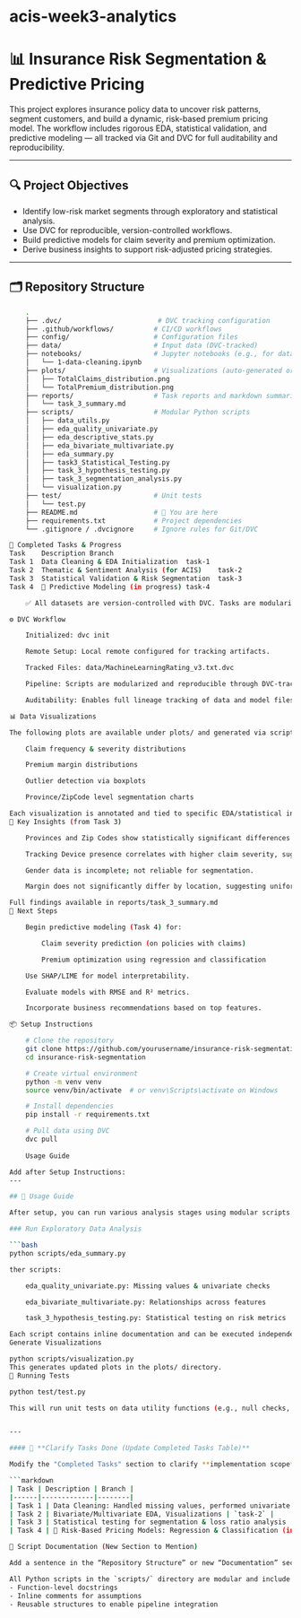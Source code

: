 # acis-week3-analytics
# 📊 Insurance Risk Segmentation & Predictive Pricing

This project explores insurance policy data to uncover risk patterns, segment customers, and build a dynamic, risk-based premium pricing model. The workflow includes rigorous EDA, statistical validation, and predictive modeling — all tracked via Git and DVC for full auditability and reproducibility.

---

## 🔍 Project Objectives

- Identify low-risk market segments through exploratory and statistical analysis.
- Use DVC for reproducible, version-controlled workflows.
- Build predictive models for claim severity and premium optimization.
- Derive business insights to support risk-adjusted pricing strategies.

---

## 🗂️ Repository Structure

```bash
    .
    ├── .dvc/                        # DVC tracking configuration
    ├── .github/workflows/          # CI/CD workflows
    ├── config/                     # Configuration files
    ├── data/                       # Input data (DVC-tracked)
    ├── notebooks/                  # Jupyter notebooks (e.g., for data cleaning)
    │   └── 1-data-cleaning.ipynb
    ├── plots/                      # Visualizations (auto-generated or EDA plots)
    │   ├── TotalClaims_distribution.png
    │   └── TotalPremium_distribution.png
    ├── reports/                    # Task reports and markdown summaries
    │   └── task_3_summary.md
    ├── scripts/                    # Modular Python scripts
    │   ├── data_utils.py
    │   ├── eda_quality_univariate.py
    │   ├── eda_descriptive_stats.py
    │   ├── eda_bivariate_multivariate.py
    │   ├── eda_summary.py
    │   ├── task3_Statistical_Testing.py
    │   ├── task_3_hypothesis_testing.py
    │   ├── task_3_segmentation_analysis.py
    │   └── visualization.py
    ├── test/                       # Unit tests
    │   └── test.py
    ├── README.md                   # 📌 You are here
    ├── requirements.txt            # Project dependencies
    └── .gitignore / .dvcignore     # Ignore rules for Git/DVC

🧪 Completed Tasks & Progress
Task	Description	Branch
Task 1	Data Cleaning & EDA Initialization	task-1
Task 2	Thematic & Sentiment Analysis (for ACIS)	task-2
Task 3	Statistical Validation & Risk Segmentation	task-3
Task 4	🚧 Predictive Modeling (in progress)	task-4

    ✅ All datasets are version-controlled with DVC. Tasks are modularized into scripts under scripts/ and documented via markdown under reports/.

⚙️ DVC Workflow

    Initialized: dvc init

    Remote Setup: Local remote configured for tracking artifacts.

    Tracked Files: data/MachineLearningRating_v3.txt.dvc

    Pipeline: Scripts are modularized and reproducible through DVC-tracked inputs/outputs.

    Auditability: Enables full lineage tracking of data and model files.

📊 Data Visualizations

The following plots are available under plots/ and generated via scripts/visualization.py:

    Claim frequency & severity distributions

    Premium margin distributions

    Outlier detection via boxplots

    Province/ZipCode level segmentation charts

Each visualization is annotated and tied to specific EDA/statistical insights.
🧠 Key Insights (from Task 3)

    Provinces and Zip Codes show statistically significant differences in claim frequency → supports geographic segmentation.

    Tracking Device presence correlates with higher claim severity, suggesting potential risk exposure among high-value assets.

    Gender data is incomplete; not reliable for segmentation.

    Margin does not significantly differ by location, suggesting uniform profitability across regions.

Full findings available in reports/task_3_summary.md
🚀 Next Steps

    Begin predictive modeling (Task 4) for:

        Claim severity prediction (on policies with claims)

        Premium optimization using regression and classification

    Use SHAP/LIME for model interpretability.

    Evaluate models with RMSE and R² metrics.

    Incorporate business recommendations based on top features.

📦 Setup Instructions

    # Clone the repository
    git clone https://github.com/yourusername/insurance-risk-segmentation.git
    cd insurance-risk-segmentation

    # Create virtual environment
    python -m venv venv
    source venv/bin/activate  # or venv\Scripts\activate on Windows

    # Install dependencies
    pip install -r requirements.txt

    # Pull data using DVC
    dvc pull   
        
    Usage Guide

Add after Setup Instructions:
---

## 🔄 Usage Guide

After setup, you can run various analysis stages using modular scripts.

### Run Exploratory Data Analysis

```bash
python scripts/eda_summary.py

ther scripts:

    eda_quality_univariate.py: Missing values & univariate checks

    eda_bivariate_multivariate.py: Relationships across features

    task_3_hypothesis_testing.py: Statistical testing on risk metrics

Each script contains inline documentation and can be executed independently or imported as a module.
Generate Visualizations

python scripts/visualization.py
This generates updated plots in the plots/ directory.
🧪 Running Tests

python test/test.py

This will run unit tests on data utility functions (e.g., null checks, custom encoders) to ensure EDA and preprocessing code functions reliably.


---

#### 📄 **Clarify Tasks Done (Update Completed Tasks Table)**

Modify the "Completed Tasks" section to clarify **implementation scope**, e.g.:

```markdown
| Task | Description | Branch |
|------|-------------|--------|
| Task 1 | Data Cleaning: Handled missing values, performed univariate analysis | `task-1` |
| Task 2 | Bivariate/Multivariate EDA, Visualizations | `task-2` |
| Task 3 | Statistical testing for segmentation & loss ratio analysis | `task-3` |
| Task 4 | 🚧 Risk-Based Pricing Models: Regression & Classification (in progress) | `task-4` |

📘 Script Documentation (New Section to Mention)

Add a sentence in the “Repository Structure” or new “Documentation” section like:

All Python scripts in the `scripts/` directory are modular and include:
- Function-level docstrings
- Inline comments for assumptions
- Reusable structures to enable pipeline integration

